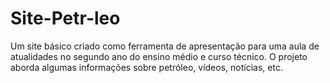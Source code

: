 # Site-Petr-leo
Um site básico criado como ferramenta de apresentação para uma aula de atualidades no segundo ano do ensino médio e curso técnico. O projeto aborda algumas informações sobre petróleo, vídeos, notícias, etc.
